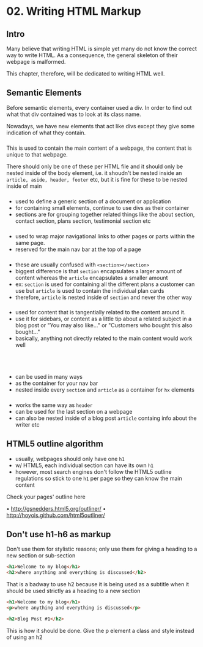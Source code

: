 # 02. Writing HTML Markup

## Intro

Many believe that writing HTML is simple yet many do not know the correct way to write HTML. As a consequence, the general skeleton of their webpage is malformed.

This chapter, therefore, will be dedicated to writing HTML well.

## Semantic Elements

Before semantic elements, every container used a div. In order to find out what that div contained was to look at its class name.

Nowadays, we have new elements that act like divs except they give some indication of what they contain.

### <main>

This is used to contain the main content of a webpage, the content that is unique to that webpage.

There should only be one of these per HTML file and it should only be nested inside of the body element, i.e. it shoudn't be nested inside an `article, aside, header, footer` etc, but it is fine for these to be nested inside of main

### <section>

- used to define a generic section of a document or application
- for containing small elements, continue to use divs as their container
- sections are for grouping together related things like the about section, contact section, plans section, testimonial section etc

### <nav>

- used to wrap major navigational links to other pages or parts within the same page.
- reserved for the main nav bar at the top of a page

### <article>

- these are usually confused with `<section></section>`
- biggest difference is that `section` encapsulates a larger amount of content whereas the `article` encapsulates a smaller amount
- ex: `section` is used for containing all the different plans a customer can use but `article` is used to contain the individual plan cards
- therefore, `article` is nested inside of `section` and never the other way

### <aside>

- used for content that is tangentially related to the content around it.
- use it for sidebars, or content as a little tip about a related subject in a blog post or "You may also like..." or "Customers who bought this also bought..."
- basically, anything not directly related to the main content would work well

### <header>

- can be used in many ways
- as the container for your nav bar
- nested inside every `section` and `article` as a container for `hx` elements

### <footer>

- works the same way as `header`
- can be used for the last section on a webpage
- can also be nested inside of a blog post `article` containg info about the writer etc

## HTML5 outline algorithm

- usually, webpages should only have one `h1`
- w/ HTML5, each individual section can have its own `h1`
- however, most search engines don't follow the HTML5 outline regulations so stick to one `h1` per page so they can know the main content

Check your pages' outline here

• http://gsnedders.html5.org/outliner/
• http://hoyois.github.com/html5outliner/

## Don't use h1-h6 as markup

Don't use them for stylistic reasons; only use them for giving a heading to a new section or sub-section

```html
<h1>Welcome to my blog</h1>
<h2>where anything and everything is discussed</h2>
```

That is a badway to use h2 because it is being used as a subtitle when it should be used strictly as a heading to a new section

```html
<h1>Welcome to my blog</h1>
<p>where anything and everything is discussed</p>

<h2>Blog Post #1</h2>
```

This is how it should be done. Give the p element a class and style instead of using an h2
